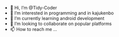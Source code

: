 - 👋 Hi, I’m @Tidy-Coder
- 👀 I’m interested in programming and in kajukenbo
- 🌱 I’m currently learning android development
- 💞️ I’m looking to collaborate on popular platforms
- 📫 How to reach me ...
